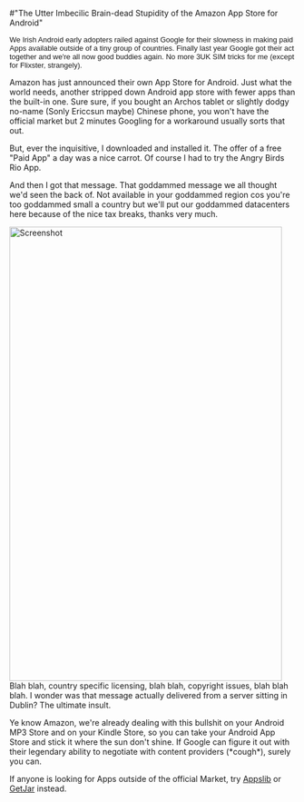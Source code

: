 #"The Utter Imbecilic Brain-dead Stupidity of the Amazon App Store for Android"


 <p><span style="font-family: arial; font-size: small;">We Irish Android early adopters railed against Google for their slowness in making paid Apps available outside of a tiny group of countries. Finally last year Google got their act together and we're all now good buddies again. No more 3UK SIM tricks for me (except for Flixster, strangely). </span></p>
<p />
<div>Amazon has just announced their own App Store for Android. Just what the world needs, another stripped down Android app store with fewer apps than the built-in one. Sure sure, if you bought an Archos tablet or slightly dodgy no-name (Sonly Ericcsun maybe) Chinese phone, you won't have the official market but 2 minutes Googling for a workaround usually sorts that out.&nbsp;</div>
<p />
<div>But, ever the inquisitive, I downloaded and installed it. The offer of a free "Paid App" a day was a nice carrot. Of course I had to try the Angry Birds Rio App.</div>
<p />
<div>And then I got that message. That goddammed message we all thought we'd seen the back of. Not available in your goddammed region cos you're too goddammed small a country but we'll put our goddammed datacenters here because of the nice tax breaks, thanks very much.</div>
<p />
<div><div class='p_embed p_image_embed'>
<img alt="Screenshot" height="800" src="http://getfile4.posterous.com/getfile/files.posterous.com/temp-2011-03-22/IDGxFGwHnEbDquvvIIpGAJqsiAaJzfGHvatHgDlIDiwcumtqemJcdyhvIqwc/ScreenShot.png.scaled500.png" width="480" />
</div>
</div>
<div>Blah blah, country specific licensing, blah blah, copyright issues, blah blah blah. I wonder was that message actually delivered from a server sitting in Dublin? The ultimate insult.</div>
<p />
<div>Ye know Amazon, we're already dealing with this bullshit on your Android MP3 Store and on your Kindle Store, so you can take your Android App Store and stick it where the sun don't shine. If Google can figure it out with their legendary ability to negotiate with content providers (*cough*), surely you can.</div>
<p />
<div>If anyone is looking for Apps outside of the official Market, try <a href="http://appslib.com/">Appslib</a> or <a href="http://www.getjar.com/">GetJar</a>&nbsp;instead.</div>
<p />
<p />
<p>&nbsp;</p>
 